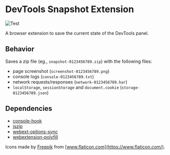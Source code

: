 # DevTools Snapshot Extension

![Test](https://github.com/nunofaria11/devtools-snapshot-ext/workflows/Test/badge.svg)

A browser extension to save the current state of the DevTools panel.

## Behavior
Saves a zip file (eg., `snapshot-0123456789.zip`) with the following files:
- page screenshot (`screenshot-0123456789.png`)
- console logs (`console-0123456789.txt`)
- network requests/responses (`network-0123456789.har`)
- `localStorage`, `sessionStorage` and `document.cookie` (`storage-0123456789.json`)

## Dependencies
- [console-hook](https://github.com/andrejewski/console-hook)
- [jszip](https://github.com/Stuk/jszip)
- [webext-options-sync](https://github.com/fregante/webext-options-sync)
- [webextension-polyfill](https://github.com/mozilla/webextension-polyfill)

Icons made by [Freepik](https://www.flaticon.com/authors/freepik) from [www.flaticon.com](https://www.flaticon.com/).
